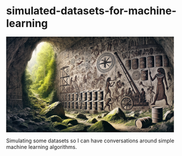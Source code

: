 # simulated-datasets-for-machine-learning

                              
                                
<html>                               
	<img src="./images/simulated01@0.75x.png" width="90%" align="center" alt="simulated-datasets-for-simple-machine-learning... , © Shaurya Agarwal" />                                
</html>        



Simulating some datasets so I can have conversations around simple machine learning algorithms. 
